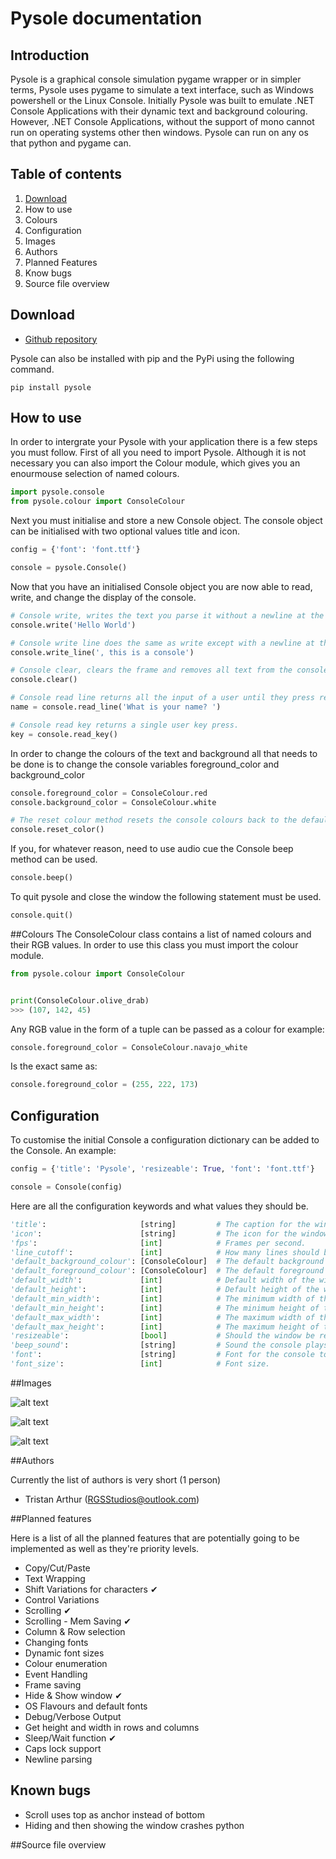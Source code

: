 # Pysole documentation
## Introduction

Pysole is a graphical console simulation pygame wrapper or in simpler terms, Pysole uses pygame to simulate a text interface, such as Windows powershell or the Linux Console. Initially Pysole was built to emulate .NET Console Applications with their dynamic text and background colouring. However, .NET Console Applications, without the support of mono cannot run on operating systems other then windows. Pysole can run on any os that python and pygame can.

## Table of contents
1. [Download](/#Download)
2. How to use
3. Colours
4. Configuration
5. Images
6. Authors
7. Planned Features
8. Know bugs
9. Source file overview

## Download
* [Github repository](https://github.com/TreeStain/pysole)

Pysole can also be installed with pip and the PyPi using the following command.

`pip install pysole`

## How to use
In order to intergrate your Pysole with your application there is a few steps you must follow. First of all you need to import Pysole. Although it is not necessary you can also import the Colour module, which gives you an enourmouse selection of named colours.

```python
import pysole.console
from pysole.colour import ConsoleColour
```

Next you must initialise and store a new Console object. The console object can be initialised with two optional values title and icon.

```python
config = {'font': 'font.ttf'}

console = pysole.Console()
```

Now that you have an initialised Console object you are now able to read, write, and change the display of the console.

```python
# Console write, writes the text you parse it without a newline at the end of the string.
console.write('Hello World')

# Console write line does the same as write except with a newline at the end.
console.write_line(', this is a console')

# Console clear, clears the frame and removes all text from the console display buffer.
console.clear()

# Console read line returns all the input of a user until they press return.
name = console.read_line('What is your name? ')

# Console read key returns a single user key press.
key = console.read_key()
```

In order to change the colours of the text and background all that needs to be done is to change the console variables foreground_color and background_color

```python
console.foreground_color = ConsoleColour.red
console.background_color = ConsoleColour.white

# The reset colour method resets the console colours back to the defaults.
console.reset_color()
```

If you, for whatever reason, need to use audio cue the Console beep method can be used.

```python
console.beep()
```

To quit pysole and close the window the following statement must be used.

```python
console.quit()
```

##Colours
The ConsoleColour class contains a list of named colours and their RGB values. In order to use this class you must import the colour module.

```python
from pysole.colour import ConsoleColour


print(ConsoleColour.olive_drab)
>>> (107, 142, 45)
```

Any RGB value in the form of a tuple can be passed as a colour for example:

```python
console.foreground_color = ConsoleColour.navajo_white
```

Is the exact same as:

```python
console.foreground_color = (255, 222, 173)
```

## Configuration
To customise the initial Console a configuration dictionary can be added to the Console. An example:

```python
config = {'title': 'Pysole', 'resizeable': True, 'font': 'font.ttf'}

console = Console(config)
```

Here are all the configuration keywords and what values they should be.

```python
'title':                     [string]         # The caption for the window.
'icon':                      [string]         # The icon for the window.
'fps':                       [int]            # Frames per second.
'line_cutoff':               [int]            # How many lines should be in the buffer at any given time?
'default_background_colour': [ConsoleColour]  # The default background colour for the console, used for the reset_colour function as well.
'default_foreground_colour': [ConsoleColour]  # The default foreground colour for the console, used for the reset_colour function as well.
'default_width':             [int]            # Default width of the window.
'default_height':            [int]            # Default height of the window.
'default_min_width':         [int]            # The minimum width of the window.
'default_min_height':        [int]            # The minimum height of the window.
'default_max_width':         [int]            # The maximum width of the window.
'default_max_height':        [int]            # The maximum height of the window.
'resizeable':                [bool]           # Should the window be resizeable?
'beep_sound':                [string]         # Sound the console plays in the beep method.
'font':                      [string]         # Font for the console to use.
'font_size':                 [int]            # Font size.
```

##Images

![alt text](https://github.com/TreeStain/pysole/blob/master/docs/static/img-1.png "Image 1")

![alt text](https://github.com/TreeStain/pysole/blob/master/docs/static/img-2.png "Image 2")

![alt text](https://github.com/TreeStain/pysole/blob/master/docs/static/img-3.png "Image 3")

##Authors

Currently the list of authors is very short (1 person)

* Tristan Arthur (RGSStudios@outlook.com)

##Planned features

Here is a list of all the planned features that are potentially going to be implemented as well as they're priority levels.

* Copy/Cut/Paste
* Text Wrapping
* Shift Variations for characters ✔
* Control Variations
* Scrolling ✔
* Scrolling - Mem Saving ✔
* Column & Row selection
* Changing fonts
* Dynamic font sizes
* Colour enumeration
* Event Handling
* Frame saving
* Hide & Show window ✔
* OS Flavours and default fonts
* Debug/Verbose Output
* Get height and width in rows and columns
* Sleep/Wait function ✔
* Caps lock support
* Newline parsing

## Known bugs

* Scroll uses top as anchor instead of bottom
* Hiding and then showing the window crashes python

##Source file overview
